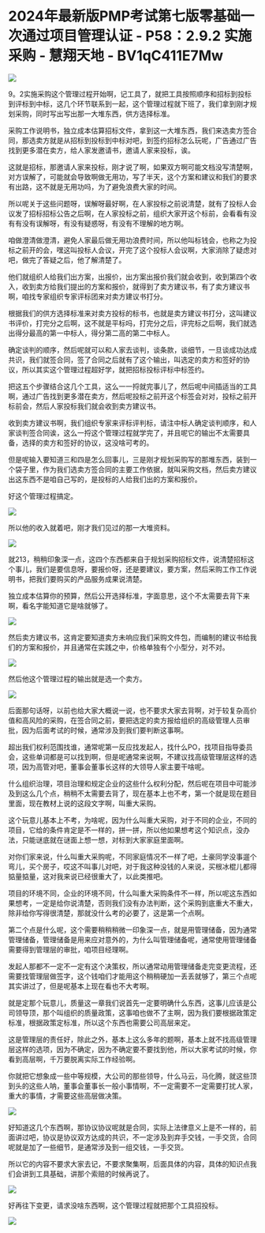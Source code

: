 # 2024年最新版PMP考试第七版零基础一次通过项目管理认证 - P58：2.9.2 实施采购 - 慧翔天地 - BV1qC411E7Mw

![](img/bcd8e8ab271a52e3ce3a2bd8b147da61_0.png)

9。2实施采购这个管理过程开始啊，记工具了，就把工具按照顺序和招标到投标到评标到中标，这几个环节联系到一起，这个管理过程就下班了，我们拿到刚才规划采购，同时写出写出那一大堆东西，供方选择标准。

采购工作说明书，独立成本估算招标文件，拿到这一大堆东西，我们来选卖方签合同，那选卖方就是从招标到投标到中标对吧，到签约招标怎么玩呢，广告通过广告找到更多潜在卖方，给人家发邀请书，邀请人家来投标，诶。

这就是招标，那邀请人家来投标，刚才说了啊，如果双方啊可能文档没写清楚啊，对方误解了，可能就会导致啊做无用功，写了半天，这个方案和建议和我们的要求有出路，这不就是无用功吗，为了避免浪费大家的时间。

所以呢关于这些问题呀，误解呀最好啊，在人家投标之前说清楚，就有了投标人会议发了招标招标公告之后啊，在人家投标之前，组织大家开这个标前，会看看有没有有没有误解呀，有没有疑惑呀，有没有不理解的地方啊。

咱做澄清做澄清，避免人家最后做无用功浪费时间，所以他叫标钱会，也称之为投标之前开的会，嘿这叫投标人会议，开完了这个投标人会议啊，大家消除了疑虑对吧，做完了答疑之后，他了解清楚了。

他们就组织人给我们出方案，出报价，出方案出报价我们就会收到，收到第四个收入，收到卖方给我们提出的方案和报价，就得到了卖方建议书，有了卖方建议书啊，咱找专家组织专家评标团来对卖方建议书打分。

根据我们的供方选择标准来对卖方投标的标书，也就是卖方建议书打分，这叫建议书评价，打完分之后啊，这不就是平标吗，打完分之后，评完标之后啊，我们就选出得分最高的第一中标人，得分第二高的第二中标人。

确定谈判的顺序，然后呢就可以和人家去谈判，谈条款，谈细节，一旦谈成功达成共识，我们就签合同，签了合同之后就有了这个输出，叫选定的卖方和签好的协议，所以其实这个管理过程超好学，就把招标投标评标中标签约。

把这五个步骤结合这几个工具，这么一一捋就完事儿了，然后呢中间插适当的工具啊，通过广告找到更多潜在卖方，然后呢投标之前开这个标签会对对，投标之前开标前会，然后人家投标我们就会收到卖方建议书。

收到卖方建议书啊，我们组织专家来评标评判标，请注中标人确定谈判顺序，和人家谈判签合同诶，这么一捋这个管理过程就学完了，并且呢它的输出不太需要具备，选择的卖方和签好的协议，这没啥可考的。

但是呢输入要知道三和四是怎么回事儿，三是刚才规划采购写的那堆东西，装到一个袋子里，作为我们选卖方签合同的主要工作依据，就叫采购文档，然后卖方建议出这东西不是咱自己写的，是投标的人给我们出的方案和报价。

好这个管理过程搞定。

![](img/bcd8e8ab271a52e3ce3a2bd8b147da61_2.png)

所以他的收入就着吧，刚才我们见过的那一大堆资料。

![](img/bcd8e8ab271a52e3ce3a2bd8b147da61_4.png)

就213，稍稍印象深一点，这四个东西都来自于规划采购招标文件，说清楚招标这个事儿，我们是要信息呀，要报价呀，还是要建议，要方案，然后采购工作工作说明书，把我们要购买的产品服务成果说清楚。

独立成本估算你的预算，然后公开选择标准，字面意思，这个不太需要去背下来啊，看名字能知道它是啥就够了。

![](img/bcd8e8ab271a52e3ce3a2bd8b147da61_6.png)

然后卖方建议书，这肯定要知道卖方未响应我们采购文件包，而编制的建议书给我们的方案和报价，并且通常在实践之中，价格单独有个小型分，对不对。



![](img/bcd8e8ab271a52e3ce3a2bd8b147da61_8.png)

然后他这个管理过程的输出就是选一个卖方。

![](img/bcd8e8ab271a52e3ce3a2bd8b147da61_10.png)

后面那句话呀，以前也给大家大概说一说，也不要求大家去背啊，对于较复杂高价值和高风险的采购，在签合同之前，要把选定的卖方报给组织的高级管理人员审批，因为后面考试的时候，通常涉及到我们要判断这事啊。

超出我们权利范围找谁，通常呢第一反应找发起人，找什么PO，找项目指导委员会，这些单词都是可以找到啊，但是呢通常来说啊，不建议找高级管理层这样的选项，因为高管对吧，董事会董事长这样的大领导人家主要干啥呢。

什么组织治理，项目治理和规定企业的这些什么权利分配，然后呢在项目中可能涉及到这么几个点，稍稍不太需要去背了，现在基本上也不考，第一个就是现在题目里面，现在教材上说的这段文字啊，叫重大采购。

这个玩意儿基本上不考，为啥呢，因为什么叫重大采购，对于不同的企业，不同的项目，它给的条件肯定是不一样的，拼一拼，所以他如果想考这个知识点，没办法，只能谜底就在谜面上想一想，对标到大家家庭里面啊。

对你们家来说，什么叫重大采购呢，不同家庭情况不一样了吧，土豪同学没事遛个弯儿，买个房子，哎这不叫事儿对吧，对于我这种没钱的人来说，买根冰棍儿都得掂量掂量，这对我来说已经很重大了，以此类推吧。

项目的环境不同，企业的环境不同，什么叫重大采购条件不一样，所以呢这东西如果想考，一定是给你说清楚，否则我们没有办法判断，这个采购到底重大不重大，除非给你写得很清楚，那就没什么考的必要了，这是第一个点啊。

第二个点是什么呢，这个需要稍稍稍微一印象深一点，就是用管理储备，因为通常管理储备，管理储备是用来应对意外的，为什么叫管理储备呢，通常使用管理储备需要得到管理层的审批，咱项目经理啊。

发起人那都不一定不一定有这个决策权，所以通常动用管理储备走完变更流程，还需要找管理层做签字，这个钱咱们才能用这个稍稍硬加一丢丢就够了，第三个点呢其实讲过了，但是呢基本上现在看也不大考啊。

就是定那个玩意儿，质量这一章我们说首先一定要明确什么东西，这事儿应该是公司领导顶，那个叫组织的质量政策，这事咱也做不了主啊，因为我们要根据政策定标准，根据政策定标准，所以这个东西也需要公司高层来定。

这是管理层的责任好，除此之外，基本上这么多年的题啊，基本上就不找高级管理层这样的选项，因为不确定，因为不确定要不要找到他，所以大家考试的时候，你看到高层啊，千万要脱离实际工作经验啊。

你就把它想象成一些中等规模，大公司的那些领导，什么马云，马化腾，就这些顶到头的这些人呐，董事会董事长一般小事情啊，不一定需要不一定需要打扰人家，重大的事情，才需要这些高层做决策。



![](img/bcd8e8ab271a52e3ce3a2bd8b147da61_12.png)

好知道这几个东西啊，那协议协议呢就是合同，实际上法律意义上是不一样的，前面讲过吧，协议是协议双方达成的共识，不一定涉及到弃手交钱，一手交货，合同呢就是加了一些细节，是通常涉及到一组交钱，一手交货。

所以它的内容不要求大家去记，不要求聚集啊，后面具体的内容，具体的知识点我们会讲到工具基础，讲那个索赔的时候再说了。



![](img/bcd8e8ab271a52e3ce3a2bd8b147da61_14.png)

好再往下变更，请求没啥东西啊，这个管理过程就把那个工具招投标。

![](img/bcd8e8ab271a52e3ce3a2bd8b147da61_16.png)